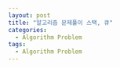 ```yaml
---
layout: post
title: "알고리즘 문제풀이 스택, 큐"
categories:
  - Algorithm Problem
tags:
  - Algorithm Problem
---
```

